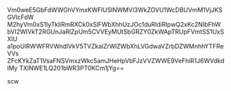 Vm0weE5GbFdWWGhVYmxKWFlUSlNWMVl3WkZOVU1WcDBUVmM1VjJKSGVIcFdW
M2hyVm0xS1IyTkliRmRXCk0xSlFWbXhhUzJOc1duRldiRlpwQ2xKc2NIbFhW
bVI2WlVkT2RGUnJaRlZpUm5CVVEyMUtSbGRZY0ZkWApTRUpFVmtSS1UxSXlU
a1poUlRWWFRVWndlVkV5TVZkalZrWlZWbXhLVGdwaVZrbDZWMnhhYTFReVVs
ZFcKYkZaT1VsaFNSVmxzWkc5amJHeHpVbFJzVVZWWE9VeFhiR1J6WVdkdlMy
TXlNWE1LQ201bWR3PT0KCm1jYg==

scw